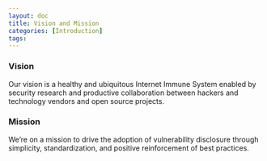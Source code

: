 ```yaml
---
layout: doc
title: Vision and Mission
categories: [Introduction]
tags: 
---
```

### Vision
Our vision is a healthy and ubiquitous Internet Immune System enabled by security research and productive collaboration between hackers and technology vendors and open source projects.

### Mission
We’re on a mission to drive the adoption of vulnerability disclosure through simplicity, standardization, and positive reinforcement of best practices.